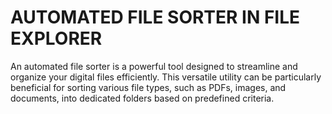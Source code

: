 # AUTOMATED FILE SORTER IN FILE EXPLORER
An automated file sorter is a powerful tool designed to streamline and organize your digital files efficiently. This versatile utility can be particularly beneficial for sorting various file types, such as PDFs, images, and documents, into dedicated folders based on predefined criteria.
